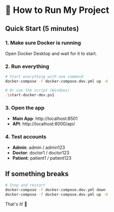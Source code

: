 # 🚀 How to Run My Project

## Quick Start (5 minutes)

### 1. Make sure Docker is running
Open Docker Desktop and wait for it to start.

### 2. Run everything
```bash
# Start everything with one command
docker-compose -f docker-compose.dev.yml up -d

# Or use the script (Windows)
.\start-docker-dev.ps1
```

### 3. Open the app
- **Main App**: http://localhost:8501
- **API**: http://localhost:8000/api/

### 4. Test accounts
- **Admin**: admin / admin123
- **Doctor**: doctor1 / doctor123  
- **Patient**: patient1 / patient123

## If something breaks

```bash
# Stop and restart
docker-compose -f docker-compose.dev.yml down
docker-compose -f docker-compose.dev.yml up -d
```

That's it! 🎉
